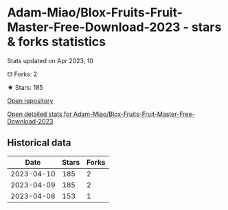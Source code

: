 # Adam-Miao/Blox-Fruits-Fruit-Master-Free-Download-2023 - stars & forks statistics

Stats updated on Apr 2023, 10

☋ Forks: 2

★ Stars: 185

[Open repository](https://github.com/Adam-Miao/Blox-Fruits-Fruit-Master-Free-Download-2023)

[Open detailed stats for Adam-Miao/Blox-Fruits-Fruit-Master-Free-Download-2023](https://reviewgithub.com/rep/Adam-Miao/Blox-Fruits-Fruit-Master-Free-Download-2023)

## Historical data
| Date | Stars | Forks |
|------|-------|-------|
| 2023-04-10 | 185 | 2 | 
| 2023-04-09 | 185 | 2 | 
| 2023-04-08 | 153 | 1 | 

